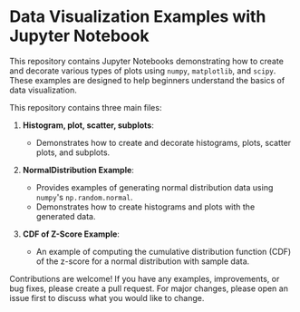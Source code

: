 # Data Visualization Examples with Jupyter Notebook

This repository contains Jupyter Notebooks demonstrating how to create and decorate various types of plots using `numpy`, `matplotlib`, and `scipy`.
These examples are designed to help beginners understand the basics of data visualization.

This repository contains three main files:

1. **Histogram, plot, scatter, subplots**:
    - Demonstrates how to create and decorate histograms, plots, scatter plots, and subplots.
    
2. **NormalDistribution Example**:
    - Provides examples of generating normal distribution data using `numpy`'s `np.random.normal`.
    - Demonstrates how to create histograms and plots with the generated data.

3. **CDF of Z-Score Example**:
    - An example of computing the cumulative distribution function (CDF) of the z-score for a normal distribution with sample data.

Contributions are welcome! If you have any examples, improvements, or bug fixes, please create a pull request.
For major changes, please open an issue first to discuss what you would like to change.

